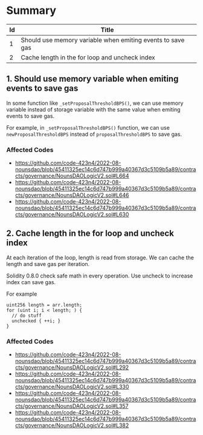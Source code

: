 # Summary

| Id | Title |
| -- | ----- |
| 1 | Should use memory variable when emiting events to save gas |
| 2 | Cache length in the for loop and uncheck index |


## 1. Should use memory variable when emiting events to save gas

In some function like `_setProposalThresholdBPS()`, we can use memory variable instead of storage variable with the same value when emiting events to save gas.

For example, in `_setProposalThresholdBPS()` function, we can use `newProposalThresholdBPS` instead of `proposalThresholdBPS` to save gas.

### Affected Codes
- https://github.com/code-423n4/2022-08-nounsdao/blob/45411325ec14c6d747b999a40367d3c5109b5a89/contracts/governance/NounsDAOLogicV2.sol#L664
- https://github.com/code-423n4/2022-08-nounsdao/blob/45411325ec14c6d747b999a40367d3c5109b5a89/contracts/governance/NounsDAOLogicV2.sol#L646
- https://github.com/code-423n4/2022-08-nounsdao/blob/45411325ec14c6d747b999a40367d3c5109b5a89/contracts/governance/NounsDAOLogicV2.sol#L630


## 2. Cache length in the for loop and uncheck index

At each iteration of the loop, length is read from storage. We can cache the length and save gas per iteration.

Solidity 0.8.0 check safe math in every operation. Use uncheck to increase index can save gas.

For example
```
uint256 length = arr.length;
for (uint i; i < length; ) {
  // do stuff
  unchecked { ++i; }
}
```

### Affected Codes
- https://github.com/code-423n4/2022-08-nounsdao/blob/45411325ec14c6d747b999a40367d3c5109b5a89/contracts/governance/NounsDAOLogicV2.sol#L292
- https://github.com/code-423n4/2022-08-nounsdao/blob/45411325ec14c6d747b999a40367d3c5109b5a89/contracts/governance/NounsDAOLogicV2.sol#L330
- https://github.com/code-423n4/2022-08-nounsdao/blob/45411325ec14c6d747b999a40367d3c5109b5a89/contracts/governance/NounsDAOLogicV2.sol#L357
- https://github.com/code-423n4/2022-08-nounsdao/blob/45411325ec14c6d747b999a40367d3c5109b5a89/contracts/governance/NounsDAOLogicV2.sol#L382
